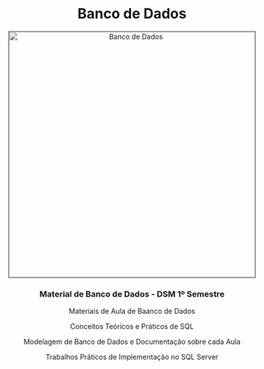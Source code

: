 <h1 align="center"> Banco de Dados </h1>

<div align="center">
   <a href=""><img src="https://i.giphy.com/media/VXJWhaO7afRe/giphy.webp" height="500" weight="250" alt="Banco de Dados" border="0"></a>
</div>

<h3 align="center"><strong>Material de Banco de Dados - DSM 1º Semestre</strong></h3>

<div align="center">
   <p> Materiais de Aula de Baanco de Dados</p>
   <p> Conceitos Teóricos e Práticos de SQL</p>
   <p> Modelagem de Banco de Dados e Documentação sobre cada Aula </p>
   <p> Trabalhos Práticos de Implementação no SQL Server </p>
</div>
